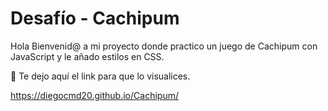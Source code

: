 # Desafío - Cachipum

Hola Bienvenid@ a mi proyecto donde practico un juego de Cachipum con JavaScript y le añado estilos en CSS.

📍 Te dejo aquí el link para que lo visualices.

https://diegocmd20.github.io/Cachipum/
